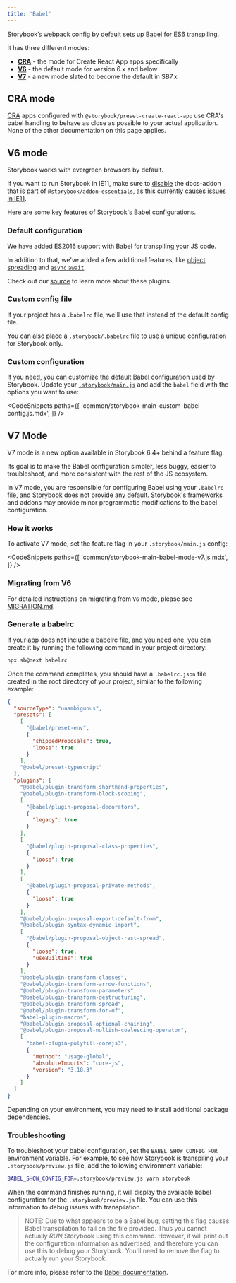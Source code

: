 ```yaml
---
title: 'Babel'
---
```


Storybook’s webpack config by [default](#default-configuration) sets up [Babel](https://babeljs.io/) for ES6 transpiling.

It has three different modes:

- [**CRA**](#cra-mode) - the mode for Create React App apps specifically
- [**V6**](#v6-mode) - the default mode for version 6.x and below
- [**V7**](#v7-mode) - a new mode slated to become the default in SB7.x

## CRA mode

[CRA](https://create-react-app.dev/) apps configured with `@storybook/preset-create-react-app` use CRA's babel handling to behave as close as possible to your actual application. None of the other documentation on this page applies.

## V6 mode

Storybook works with evergreen browsers by default.

If you want to run Storybook in IE11, make sure to [disable](../essentials/introduction#disabling-addons) the docs-addon that is part of `@storybook/addon-essentials`, as this currently [causes issues in IE11](https://github.com/storybookjs/storybook/issues/8884).

Here are some key features of Storybook's Babel configurations.

### Default configuration

We have added ES2016 support with Babel for transpiling your JS code.

In addition to that, we've added a few additional features, like [object spreading](https://developer.mozilla.org/en-US/docs/Web/JavaScript/Reference/Operators/Spread_syntax) and [`async` `await`](https://developer.mozilla.org/en-US/docs/Web/JavaScript/Reference/Statements/async_function).

Check out our [source](https://github.com/storybookjs/storybook/blob/next/lib/core-common/src/utils/babel.ts) to learn more about these plugins.

### Custom config file

If your project has a `.babelrc` file, we'll use that instead of the default config file.

You can also place a `.storybook/.babelrc` file to use a unique configuration for Storybook only.

### Custom configuration

If you need, you can customize the default Babel configuration used by Storybook. Update your [`.storybook/main.js`](./overview#configure-your-storybook-project) and add the `babel` field with the options you want to use:

<!-- prettier-ignore-start -->

<CodeSnippets
  paths={[
    'common/storybook-main-custom-babel-config.js.mdx',
  ]}
/>

<!-- prettier-ignore-end -->

## V7 Mode

V7 mode is a new option available in Storybook 6.4+ behind a feature flag.

Its goal is to make the Babel configuration simpler, less buggy, easier to troubleshoot, and more consistent with the rest of the JS ecosystem.

In V7 mode, you are responsible for configuring Babel using your `.babelrc` file, and Storybook does not provide any default. Storybook's frameworks and addons may provide minor programmatic modifications to the babel configuration.

### How it works

To activate V7 mode, set the feature flag in your `.storybook/main.js` config:

<!-- prettier-ignore-start -->

<CodeSnippets
  paths={[
    'common/storybook-main-babel-mode-v7.js.mdx',
  ]}
/>

<!-- prettier-ignore-end -->

### Migrating from V6

For detailed instructions on migrating from `V6` mode, please see [MIGRATION.md](https://github.com/storybookjs/storybook/blob/next/MIGRATION.md#babel-mode-v7).

### Generate a babelrc

If your app does not include a babelrc file, and you need one, you can create it by running the following command in your project directory:

```sh
npx sb@next babelrc
```

Once the command completes, you should have a `.babelrc.json` file created in the root directory of your project, similar to the following example:

```json
{
  "sourceType": "unambiguous",
  "presets": [
    [
      "@babel/preset-env",
      {
        "shippedProposals": true,
        "loose": true
      }
    ],
    "@babel/preset-typescript"
  ],
  "plugins": [
    "@babel/plugin-transform-shorthand-properties",
    "@babel/plugin-transform-block-scoping",
    [
      "@babel/plugin-proposal-decorators",
      {
        "legacy": true
      }
    ],
    [
      "@babel/plugin-proposal-class-properties",
      {
        "loose": true
      }
    ],
    [
      "@babel/plugin-proposal-private-methods",
      {
        "loose": true
      }
    ],
    "@babel/plugin-proposal-export-default-from",
    "@babel/plugin-syntax-dynamic-import",
    [
      "@babel/plugin-proposal-object-rest-spread",
      {
        "loose": true,
        "useBuiltIns": true
      }
    ],
    "@babel/plugin-transform-classes",
    "@babel/plugin-transform-arrow-functions",
    "@babel/plugin-transform-parameters",
    "@babel/plugin-transform-destructuring",
    "@babel/plugin-transform-spread",
    "@babel/plugin-transform-for-of",
    "babel-plugin-macros",
    "@babel/plugin-proposal-optional-chaining",
    "@babel/plugin-proposal-nullish-coalescing-operator",
    [
      "babel-plugin-polyfill-corejs3",
      {
        "method": "usage-global",
        "absoluteImports": "core-js",
        "version": "3.18.3"
      }
    ]
  ]
}
```

Depending on your environment, you may need to install additional package dependencies.

### Troubleshooting

To troubleshoot your babel configuration, set the `BABEL_SHOW_CONFIG_FOR` environment variable. For example, to see how Storybook is transpiling your `.storybook/preview.js` file, add the following environment variable:

```sh
BABEL_SHOW_CONFIG_FOR=.storybook/preview.js yarn storybook
```

When the command finishes running, it will display the available babel configuration for the `.storybook/preview.js` file. You can use this information to debug issues with transpilation.

> NOTE: Due to what appears to be a Babel bug, setting this flag causes Babel transpilation to fail on the file provided. Thus you cannot actually _RUN_ Storybook using this command. However, it will print out the configuration information as advertised, and therefore you can use this to debug your Storybook. You'll need to remove the flag to actually run your Storybook.

For more info, please refer to the [Babel documentation](https://babeljs.io/docs/en/configuration#print-effective-configs).